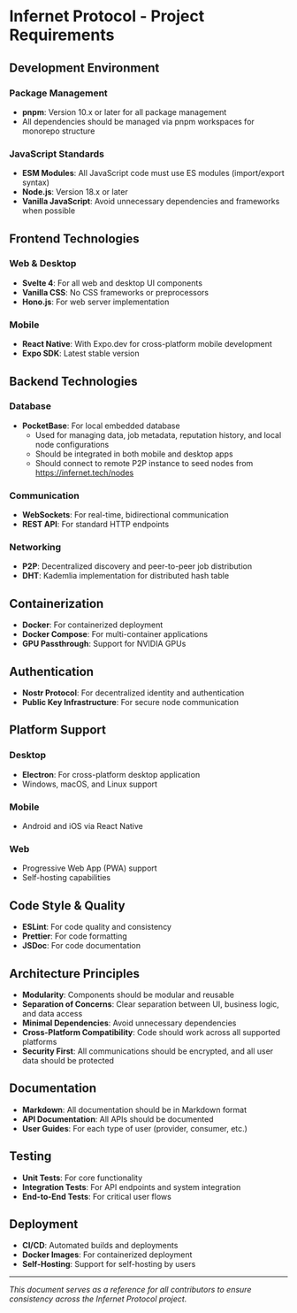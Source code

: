 # Infernet Protocol - Project Requirements

## Development Environment

### Package Management
- **pnpm**: Version 10.x or later for all package management
- All dependencies should be managed via pnpm workspaces for monorepo structure

### JavaScript Standards
- **ESM Modules**: All JavaScript code must use ES modules (import/export syntax)
- **Node.js**: Version 18.x or later
- **Vanilla JavaScript**: Avoid unnecessary dependencies and frameworks when possible

## Frontend Technologies

### Web & Desktop
- **Svelte 4**: For all web and desktop UI components
- **Vanilla CSS**: No CSS frameworks or preprocessors
- **Hono.js**: For web server implementation

### Mobile
- **React Native**: With Expo.dev for cross-platform mobile development
- **Expo SDK**: Latest stable version

## Backend Technologies

### Database
- **PocketBase**: For local embedded database
  - Used for managing data, job metadata, reputation history, and local node configurations
  - Should be integrated in both mobile and desktop apps
  - Should connect to remote P2P instance to seed nodes from https://infernet.tech/nodes

### Communication
- **WebSockets**: For real-time, bidirectional communication
- **REST API**: For standard HTTP endpoints

### Networking
- **P2P**: Decentralized discovery and peer-to-peer job distribution
- **DHT**: Kademlia implementation for distributed hash table

## Containerization

- **Docker**: For containerized deployment
- **Docker Compose**: For multi-container applications
- **GPU Passthrough**: Support for NVIDIA GPUs

## Authentication

- **Nostr Protocol**: For decentralized identity and authentication
- **Public Key Infrastructure**: For secure node communication

## Platform Support

### Desktop
- **Electron**: For cross-platform desktop application
- Windows, macOS, and Linux support

### Mobile
- Android and iOS via React Native

### Web
- Progressive Web App (PWA) support
- Self-hosting capabilities

## Code Style & Quality

- **ESLint**: For code quality and consistency
- **Prettier**: For code formatting
- **JSDoc**: For code documentation

## Architecture Principles

- **Modularity**: Components should be modular and reusable
- **Separation of Concerns**: Clear separation between UI, business logic, and data access
- **Minimal Dependencies**: Avoid unnecessary dependencies
- **Cross-Platform Compatibility**: Code should work across all supported platforms
- **Security First**: All communications should be encrypted, and all user data should be protected

## Documentation

- **Markdown**: All documentation should be in Markdown format
- **API Documentation**: All APIs should be documented
- **User Guides**: For each type of user (provider, consumer, etc.)

## Testing

- **Unit Tests**: For core functionality
- **Integration Tests**: For API endpoints and system integration
- **End-to-End Tests**: For critical user flows

## Deployment

- **CI/CD**: Automated builds and deployments
- **Docker Images**: For containerized deployment
- **Self-Hosting**: Support for self-hosting by users

---

*This document serves as a reference for all contributors to ensure consistency across the Infernet Protocol project.*
